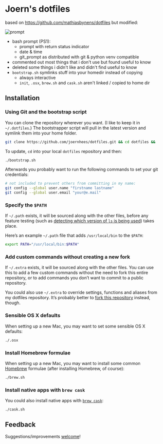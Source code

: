 # Joern's dotfiles

based on https://github.com/mathiasbynens/dotfiles but modified:

![prompt](https://cloud.githubusercontent.com/assets/464192/4579958/73640e5e-4fd1-11e4-8436-5e14126eb9ca.png)

 - bash prompt (PS1):
   - prompt with return status indicator
   - date & time
   - git_prompt as distributed with git & python venv compatible
 - commented out most things that i don't use but found useful to know
 - deleted some things i didn't like and didn't find useful to know
 - `bootstrap.sh` symlinks stuff into your homedir instead of copying
   - always interactive
   - `init`, `.osx`, `brew.sh` and `cask.sh` aren't linked / copied to home dir

## Installation

### Using Git and the bootstrap script

You can clone the repository wherever you want. (I like to keep it in `~/.dotfiles`.) The bootstrapper script will pull in the latest version and symlink them into your home folder.

```bash
git clone https://github.com/joernhees/dotfiles.git && cd dotfiles && ./bootstrap.sh
```

To update, `cd` into your local `dotfiles` repository and then:

```bash
./bootstrap.sh
```

Afterwards you probably want to run the following commands to set your git credentials:
```bash
# not included to prevent others from committing in my name:
git config --global user.name "firstname lastname"
git config --global user.email "your@e.mail"
```


### Specify the `$PATH`

If `~/.path` exists, it will be sourced along with the other files, before any feature testing (such as [detecting which version of `ls` is being used](https://github.com/mathiasbynens/dotfiles/blob/aff769fd75225d8f2e481185a71d5e05b76002dc/.aliases#L21-26)) takes place.

Here’s an example `~/.path` file that adds `/usr/local/bin` to the `$PATH`:

```bash
export PATH="/usr/local/bin:$PATH"
```

### Add custom commands without creating a new fork

If `~/.extra` exists, it will be sourced along with the other files. You can use this to add a few custom commands without the need to fork this entire repository, or to add commands you don’t want to commit to a public repository.

You could also use `~/.extra` to override settings, functions and aliases from my dotfiles repository. It’s probably better to [fork this repository](https://github.com/joernhees/dotfiles/fork) instead, though.

### Sensible OS X defaults

When setting up a new Mac, you may want to set some sensible OS X defaults:

```bash
./.osx
```

### Install Homebrew formulae

When setting up a new Mac, you may want to install some common [Homebrew](http://brew.sh/) formulae (after installing Homebrew, of course):

```bash
./brew.sh
```


### Install native apps with `brew cask`

You could also install native apps with [`brew cask`](https://github.com/phinze/homebrew-cask):
```bash
./cask.sh
```


## Feedback

Suggestions/improvements [welcome](https://github.com/joernhees/dotfiles/issues)!

